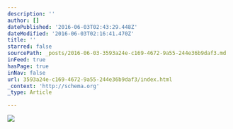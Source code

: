 ```yaml
---
description: ''
author: []
datePublished: '2016-06-03T02:43:29.448Z'
dateModified: '2016-06-03T02:16:41.470Z'
title: ''
starred: false
sourcePath: _posts/2016-06-03-3593a24e-c169-4672-9a55-244e36b9daf3.md
inFeed: true
hasPage: true
inNav: false
url: 3593a24e-c169-4672-9a55-244e36b9daf3/index.html
_context: 'http://schema.org'
_type: Article

---
```

![](https://the-grid-user-content.s3-us-west-2.amazonaws.com/a7768222-4ce4-42ec-ae26-d149330edbcf.jpg)